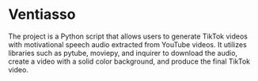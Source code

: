 # Ventiasso
 The project is a Python script that allows users to generate TikTok videos with motivational speech audio extracted from YouTube videos. It utilizes libraries such as pytube, moviepy, and inquirer to download the audio, create a video with a solid color background, and produce the final TikTok video.
